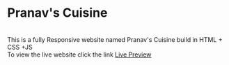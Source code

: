 <h1>Pranav's Cuisine</h1><br>
This is a fully Responsive website named Pranav's Cuisine build in HTML + CSS +JS <br>
To view the live website click the link <a href="https://63fc3ee02f15a412f3376f13--cheerful-cannoli-f9bd15.netlify.app/">Live Preview</a>
  
